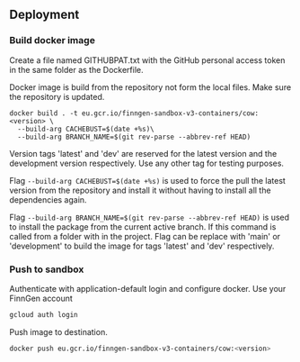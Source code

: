 

## Deployment 

### Build docker image

Create a file named GITHUBPAT.txt with the GitHub personal access token in the same folder as the Dockerfile.

Docker image is build from the repository not form the local files. Make sure the repository is updated. 


```{bash, eval=FALSE}
docker build . -t eu.gcr.io/finngen-sandbox-v3-containers/cow:<version> \
  --build-arg CACHEBUST=$(date +%s)\
  --build-arg BRANCH_NAME=$(git rev-parse --abbrev-ref HEAD)
```

Version tags 'latest' and 'dev' are reserved for the latest version and the development version respectively. 
Use any other tag for testing purposes.

Flag `--build-arg CACHEBUST=$(date +%s)`  is used to force the pull the latest version from the repository and install it without having to install all the dependencies again.

Flag `--build-arg BRANCH_NAME=$(git rev-parse --abbrev-ref HEAD)` is used to install the package from the current active branch.
If this command is called from a folder with in the project. Flag can be replace with 'main' or 'development' to build the image for tags 'latest' and 'dev' respectively.


 

### Push to sandbox

Authenticate with application-default login and configure docker. Use your FinnGen account

```bash
gcloud auth login 
```
   
Push image to destination.
```bash
docker push eu.gcr.io/finngen-sandbox-v3-containers/cow:<version>
```
 




